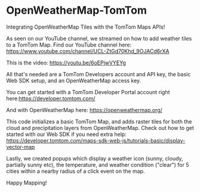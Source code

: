 # OpenWeatherMap-TomTom
Integrating OpenWeatherMap Tiles with the TomTom Maps APIs!

As seen on our YouTube channel, we streamed on how to add weather tiles to a TomTom Map. Find our YouTube channel here: https://www.youtube.com/channel/UCL-ZtGd70Khd_9OJACd6rXA

This is the video: https://youtu.be/6oEPjwVYEYg

All that's needed are a TomTom Developers account and API key, the basic Web SDK setup, and an OpenWeatherMap access key.

You can get started with a TomTom Developer Portal account right here:https://developer.tomtom.com/

And with OpenWeatherMap here: https://openweathermap.org/

This code initializes a basic TomTom Map, and adds raster tiles for both the cloud and precipitation layers from OpenWeatherMap. Check out how to get started with our Web SDK if you need extra help: https://developer.tomtom.com/maps-sdk-web-js/tutorials-basic/display-vector-map

Lastly, we created popups which display a weather icon (sunny, cloudy, partially sunny etc), the temperature, and weather condition ("clear") for 5 cities within a nearby radius of a click event on the map.

Happy Mapping!
